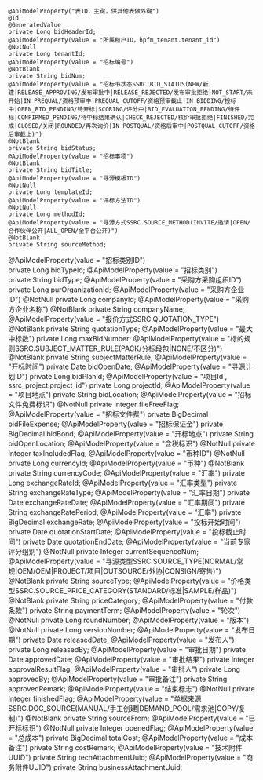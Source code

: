     @ApiModelProperty("表ID，主键，供其他表做外键")
    @Id
    @GeneratedValue
    private Long bidHeaderId;
    @ApiModelProperty(value = "所属租户ID，hpfm_tenant.tenant_id")
    @NotNull
    private Long tenantId;
    @ApiModelProperty(value = "招标编号")
    @NotBlank
    private String bidNum;
    @ApiModelProperty(value = "招标书状态SSRC.BID_STATUS(NEW/新建|RELEASE_APPROVING/发布审批中|RELEASE_REJECTED/发布审批拒绝|NOT_START/未开始|IN_PREQUAL/资格预审中|PREQUAL_CUTOFF/资格预审截止|IN_BIDDING/投标中|OPEN_BID_PENDING/待开标|SCORING/评分中|BID_EVALUATION_PENDING/待评标|CONFIRMED_PENDING/待中标结果确认|CHECK_REJECTED/核价审批拒绝|FINISHED/完成|CLOSED/关闭|ROUNDED/再次询价|IN_POSTQUAL/资格后审中|POSTQUAL_CUTOFF/资格后审截止)")
    @NotBlank
    private String bidStatus;
    @ApiModelProperty(value = "招标事项")
    @NotBlank
    private String bidTitle;
    @ApiModelProperty(value = "寻源模板ID")
    @NotNull
    private Long templateId;
    @ApiModelProperty(value = "评标方法ID")
    @NotNull
    private Long methodId;
    @ApiModelProperty(value = "寻源方式SSRC.SOURCE_METHOD(INVITE/邀请|OPEN/合作伙伴公开|ALL_OPEN/全平台公开)")
    @NotBlank
    private String sourceMethod;
   @ApiModelProperty(value = "招标类别ID")    
    private Long bidTypeId;
   @ApiModelProperty(value = "招标类别")    
    private String bidType;
   @ApiModelProperty(value = "采购方采购组织ID")    
    private Long purOrganizationId;
    @ApiModelProperty(value = "采购方企业ID")
    @NotNull
    private Long companyId;
    @ApiModelProperty(value = "采购方企业名称")
    @NotBlank
    private String companyName;
    @ApiModelProperty(value = "报价方式SSRC.QUOTATION_TYPE")
    @NotBlank
    private String quotationType;
   @ApiModelProperty(value = "最大中标数")
    private Long maxBidNumber;
    @ApiModelProperty(value = "标的规则SSRC.SUBJECT_MATTER_RULE(PACK/分标段包|NONE/不区分)")
    @NotBlank
    private String subjectMatterRule;
    @ApiModelProperty(value = "开标时间")
    private Date bidOpenDate;
   @ApiModelProperty(value = "寻源计划ID")
    private Long bidPlanId;
    @ApiModelProperty(value = "项目Id , ssrc_project.project_id")
    private Long projectId;
   @ApiModelProperty(value = "项目地点")
    private String bidLocation;
    @ApiModelProperty(value = "招标文件免费标识")
    @NotNull
    private Integer fileFreeFlag;
    @ApiModelProperty(value = "招标文件费")
    private BigDecimal bidFileExpense;
    @ApiModelProperty(value = "招标保证金")
    private BigDecimal bidBond;
    @ApiModelProperty(value = "开标地点")
    private String bidOpenLocation;
    @ApiModelProperty(value = "含税标识")
    @NotNull
    private Integer taxIncludedFlag;
    @ApiModelProperty(value = "币种ID")
    @NotNull
    private Long currencyId;
    @ApiModelProperty(value = "币种")
    @NotBlank
    private String currencyCode;
   @ApiModelProperty(value = "汇率")
    private Long exchangeRateId;
   @ApiModelProperty(value = "汇率类型")
    private String exchangeRateType;
   @ApiModelProperty(value = "汇率日期")
    private Date exchangeRateDate;
   @ApiModelProperty(value = "汇率期间")
    private String exchangeRatePeriod;
   @ApiModelProperty(value = "汇率")
    private BigDecimal exchangeRate;
   @ApiModelProperty(value = "投标开始时间")
    private Date quotationStartDate;
   @ApiModelProperty(value = "投标截止时间")
    private Date quotationEndDate;
    @ApiModelProperty(value = "当前专家评分组别")
    @NotNull
    private Integer currentSequenceNum;
    @ApiModelProperty(value = "寻源类型SSRC.SOURCE_TYPE(NORMAL/常规|OEM/OEM|PROJECT/项目|OUTSOURCE/外协|CONSIGN/寄售)")
    @NotBlank
    private String sourceType;
    @ApiModelProperty(value = "价格类型SSRC.SOURCE_PRICE_CATEGORY(STANDARD/标准|SAMPLE/样品)")
    @NotBlank
    private String priceCategory;
    @ApiModelProperty(value = "付款条款")
    private String paymentTerm;
    @ApiModelProperty(value = "轮次")
    @NotNull
    private Long roundNumber;
    @ApiModelProperty(value = "版本")
    @NotNull
    private Long versionNumber;
   @ApiModelProperty(value = "发布日期")
    private Date releasedDate;
   @ApiModelProperty(value = "发布人")
    private Long releasedBy;
   @ApiModelProperty(value = "审批日期")
    private Date approvedDate;
   @ApiModelProperty(value = "审批结果")
    private Integer approvalResultFlag;
   @ApiModelProperty(value = "审批人")
    private Long approvedBy;
   @ApiModelProperty(value = "审批备注")
    private String approvedRemark;
    @ApiModelProperty(value = "结束标志")
    @NotNull
    private Integer finishedFlag;
    @ApiModelProperty(value = "单据来源SSRC.DOC_SOURCE(MANUAL/手工创建|DEMAND_POOL/需求池|COPY/复制)")
    @NotBlank
    private String sourceFrom;
    @ApiModelProperty(value = "已开标标识")
    @NotNull
    private Integer openedFlag;
   @ApiModelProperty(value = "总成本")
    private BigDecimal totalCost;
   @ApiModelProperty(value = "成本备注")
    private String costRemark;
   @ApiModelProperty(value = "技术附件UUID")
    private String techAttachmentUuid;
   @ApiModelProperty(value = "商务附件UUID")
    private String businessAttachmentUuid;